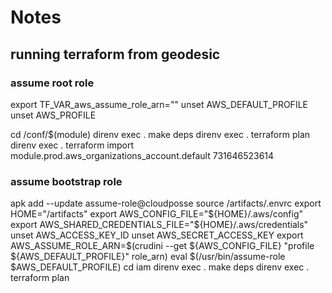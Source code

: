 # Notes

## running terraform from geodesic 

### assume root role

export TF_VAR_aws_assume_role_arn=""
unset AWS_DEFAULT_PROFILE
unset AWS_PROFILE

cd /conf/$(module)
direnv exec . make deps
direnv exec . terraform plan
direnv exec . terraform import module.prod.aws_organizations_account.default 731646523614

### assume bootstrap role

apk add --update assume-role@cloudposse
source /artifacts/.envrc
export HOME="/artifacts"
export AWS_CONFIG_FILE="${HOME}/.aws/config"
export AWS_SHARED_CREDENTIALS_FILE="${HOME}/.aws/credentials"
unset AWS_ACCESS_KEY_ID
unset AWS_SECRET_ACCESS_KEY
export AWS_ASSUME_ROLE_ARN=$(crudini --get ${AWS_CONFIG_FILE} "profile ${AWS_DEFAULT_PROFILE}" role_arn)
eval $(/usr/bin/assume-role $AWS_DEFAULT_PROFILE)
cd iam
direnv exec . make deps
direnv exec . terraform plan
